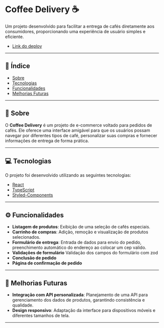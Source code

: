 # Coffee Delivery ☕

Um projeto desenvolvido para facilitar a entrega de cafés diretamente aos consumidores, proporcionando uma experiência de usuário simples e eficiente.

- [Link do deploy](https://coffedeliveryplus.netlify.app/)

---

## 📖 Índice

- [Sobre](#sobre)
- [Tecnologias](#tecnologias)
- [Funcionalidades](#funcionalidades)
- [Melhorias Futuras](#melhorias-futuras)

---

## 📝 Sobre

O **Coffee Delivery** é um projeto de e-commerce voltado para pedidos de cafés. Ele oferece uma interface amigável para que os usuários possam navegar por diferentes tipos de café, personalizar suas compras e fornecer informações de entrega de forma prática.

---

## 💻 Tecnologias

O projeto foi desenvolvido utilizando as seguintes tecnologias:

- [React](https://reactjs.org/)
- [TypeScript](https://www.typescriptlang.org/)
- [Styled-Components](https://styled-components.com/)

---

## ⚙️ Funcionalidades

- **Listagem de produtos**: Exibição de uma seleção de cafés especiais.
- **Carrinho de compras**: Adição, remoção e visualização de produtos selecionados.
- **Formulário de entrega**: Entrada de dados para envio do pedido, preenchimento automático do endereço ao colocar um cep valido.
- **Validações de formulário** Validação dos campos do formulário com zod
- **Conclusão de pedido**
- **Página de confirmação de pedido**

---

## 🚀 Melhorias Futuras

- **Integração com API personalizada**: Planejamento de uma API para gerenciamento dos dados de produtos, garantindo consistência e qualidade.
- **Design responsivo**: Adaptação da interface para dispositivos móveis e diferentes tamanhos de tela.

---
